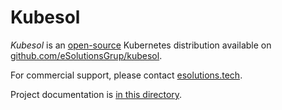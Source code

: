 # Kubesol

_Kubesol_ is an [open-source](LICENSE.md) Kubernetes distribution available on [github.com/eSolutionsGrup/kubesol](https://github.com/eSolutionsGrup/kubesol).

For commercial support, please contact [esolutions.tech](https://www.esolutions.tech/kubesol).

Project documentation is [in this directory](docs#kubesol).


